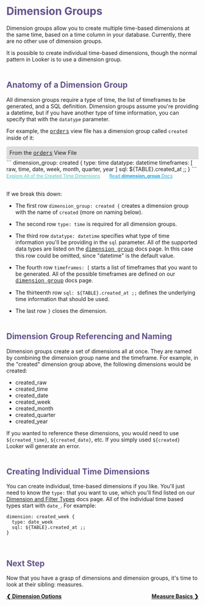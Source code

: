 <h1 style="color:rgb(100,81,138)">Dimension Groups</h1>

Dimension groups allow you to create multiple time-based dimensions at the same time, based on a time column in your database. Currently, there are no other use of dimension groups.

It is possible to create individual time-based dimensions, though the normal pattern in Looker is to use a dimension group.<br /><br />



<h2 style="color:rgb(100,81,138)">Anatomy of a Dimension Group</h2>

All dimension groups require a type of time, the list of timeframes to be generated, and a SQL definition.  Dimension groups assume you're providing a datetime, but if you have another type of time information, you can specify that with the `datatype` parameter.

For example, the <a href="https://learn2.looker.com/projects/e-commerce/files/orders.view.lkml" style="font-family:Monaco,Menlo,Consolas,Courier New,monospace;">orders</a> view file has a dimension group called `created` inside of it:

<div style="border-radius:5px 5px 0 0;padding:8px;background-color:rgb(221,221,221);">
 From the <a href="https://learn2.looker.com/projects/e-commerce/files/orders.view.lkml" style="font-family:Monaco,Menlo,Consolas,Courier New,monospace;">orders</a> View File</a>
</div>
```
dimension_group: created {
  type: time
  datatype: datetime
  timeframes: [
    raw,
    time,
    date,
    week,
    month,
    quarter,
    year
  ]
  sql: ${TABLE}.created_at ;;
}
```
<a style="color:rgb(87,190,190);font-size:12px;margin-right:20px;" href="https://learn2.looker.com/explore/e_commerce/orders?qid=3p4HPhJyr3HYuEEkdN1Bar" target="_blank"><i class="fa fa-search"></i> Explore All of the Created Time Dimensions</a> <a style="color:rgb(32,165,222);font-size:12px;" href="https://looker.com/docs/reference/field-params/dimension_group" target="_blank"><i class="fa fa-file-text-o"></i> Read <b>dimension_group</b> Docs</a><br /><br />

If we break this down:

+ The first row `dimension_group: created {` creates a dimension group with the name of `created` (more on naming below).

+ The second row `type: time` is required for all dimension groups.

+ The third row `datatype: datetime` specifies what type of time information you'll be providing in the `sql` parameter. All of the supported data types are listed on the <a href="https://looker.com/docs/reference/field-params/dimension_group" style="font-family:Monaco,Menlo,Consolas,Courier New,monospace;">dimension_group</a> docs page. In this case this row could be omitted, since "datetime" is the default value.

+ The fourth row `timeframes: [` starts a list of timeframes that you want to be generated. All of the possible timeframes are defined on our <a href="https://looker.com/docs/reference/field-params/dimension_group" style="font-family:Monaco,Menlo,Consolas,Courier New,monospace;">dimension_group</a> docs page.

+ The thirteenth row `sql: ${TABLE}.created_at ;;` defines the underlying time information that should be used.

+ The last row `}` closes the dimension.<br /><br />



<h2 style="color:rgb(100,81,138)">Dimension Group Referencing and Naming</h2>

Dimension groups create a set of dimensions all at once. They are named by combining the dimension group name and the timeframe. For example, in the "created" dimension group above, the following dimensions would be created:

+ created_raw
+ created_time
+ created_date
+ created_week
+ created_month
+ created_quarter
+ created_year

If you wanted to reference these dimensions, you would need to use `${created_time}`, `${created_date}`, etc. If you simply used `${created}` Looker will generate an error.<br /><br />



<h2 style="color:rgb(100,81,138)">Creating Individual Time Dimensions</h2>

You can create individual, time-based dimensions if you like. You'll just need to know the `type:` that you want to use, which you'll find listed on our [Dimension and Filter Types](https://looker.com/docs/reference/field-reference/dimension-type-reference#individual_time_and_date_types) docs page. All of the individual time based types start with `date_`. For example:

```
dimension: created_week {
  type: date_week
  sql: ${TABLE}.created_at ;;
}
```

<br />


<h2 style="color:rgb(100,81,138)">Next Step</h2>

Now that you have a grasp of dimensions and dimension groups, it's time to look at their sibling: measures.

<div style="float:left;font-weight:bold;">
  <a href="https://learn2.looker.com/projects/e-commerce/files/6_dimension_options.md">&#10094; Dimension Options</a>
</div>

<div style="float:right;font-weight:bold;">
  <a href="https://learn2.looker.com/projects/e-commerce/files/8_measure_basics.md">Measure Basics &#10095;</a>
</div>
